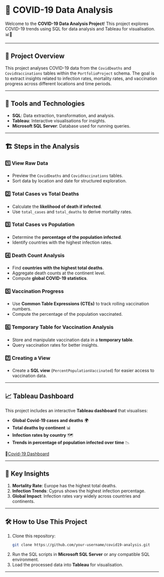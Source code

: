 # 🦠 COVID-19 Data Analysis

Welcome to the **COVID-19 Data Analysis Project**! This project explores COVID-19 trends using SQL for data analysis and Tableau for visualisation. 📊📌

---

## 🚀 Project Overview

This project analyses COVID-19 data from the `CovidDeaths` and `CovidVaccinations` tables within the `PortfolioProject` schema. The goal is to extract insights related to infection rates, mortality rates, and vaccination progress across different locations and time periods.

---

## 🔧 Tools and Technologies

- **SQL**: Data extraction, transformation, and analysis.
- **Tableau**: Interactive visualisations for insights.
- **Microsoft SQL Server**: Database used for running queries.

---

## 🏗️ Steps in the Analysis

### 1️⃣ View Raw Data
- Preview the `CovidDeaths` and `CovidVaccinations` tables.
- Sort data by location and date for structured exploration.

### 2️⃣ Total Cases vs Total Deaths
- Calculate the **likelihood of death if infected**.
- Use `total_cases` and `total_deaths` to derive mortality rates.

### 3️⃣ Total Cases vs Population
- Determine the **percentage of the population infected**.
- Identify countries with the highest infection rates.

### 4️⃣ Death Count Analysis
- Find **countries with the highest total deaths**.
- Aggregate death counts at the continent level.
- Compute **global COVID-19 statistics**.

### 5️⃣ Vaccination Progress
- Use **Common Table Expressions (CTEs)** to track rolling vaccination numbers.
- Compute the percentage of the population vaccinated.

### 6️⃣ Temporary Table for Vaccination Analysis
- Store and manipulate vaccination data in a **temporary table**.
- Query vaccination rates for better insights.

### 7️⃣ Creating a View
- Create a **SQL view** (`PercentPopulationVaccinated`) for easier access to vaccination data.

---

## 📈 Tableau Dashboard

This project includes an interactive **Tableau dashboard** that visualises:
- **Global Covid-19 cases and deaths** 🌍  
- **Total deaths by continent** 📊  
- **Infection rates by country** 🗺️  
- **Trends in percentage of population infected over time** 📉 

📌[Covid-19 Dashboard](https://public.tableau.com/app/profile/kristian.lama/viz/Book1_17339443191480/Dashboard1)


---

## 🌟 Key Insights

1. **Mortality Rate**: Europe has the highest total deaths.  
2. **Infection Trends**: Cyprus shows the highest infection percentage.  
3. **Global Impact**: Infection rates vary widely across countries and continents.  

---

## 🛠️ How to Use This Project

1. Clone this repository:
   ```bash
   git clone https://github.com/your-username/covid19-analysis.git
   ```
2. Run the SQL scripts in **Microsoft SQL Server** or any compatible SQL environment.
3. Load the processed data into **Tableau** for visualisation.

---
